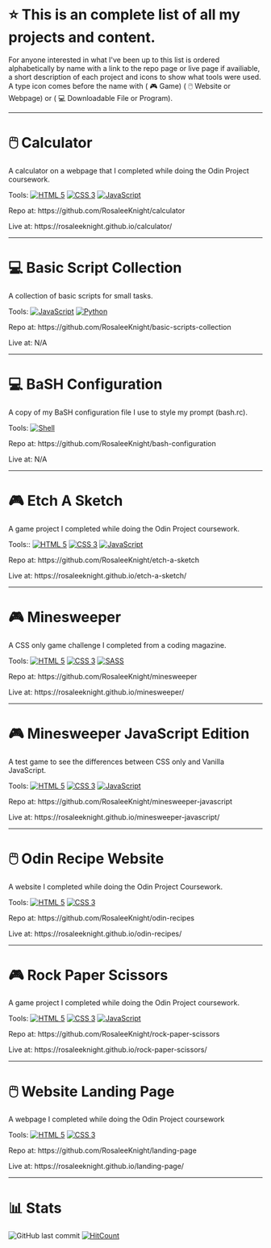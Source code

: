 # ⭐ This is an complete list of all my projects and content.
For anyone interested in what I've been up to this list is ordered alphabetically by name with a link to the repo page or live page if availiable, a short description of each project and icons to show what tools were used. A type icon comes before the name with ( 🎮 Game) ( 🖱️ Website or Webpage) or ( 💻 Downloadable File or Program).

-----
# 🖱️ Calculator
<p> A calculator on a webpage that I completed while doing the Odin Project coursework. </p>
<p> Tools: <a href="https://html.spec.whatwg.org/multipage/"><img src="https://user-images.githubusercontent.com/97799058/156934529-fc15c490-2529-4d2a-87b6-c32c13999df5.svg" alt="HTML 5" ></a> <a href="https://www.w3.org/Style/CSS/"><img src="https://user-images.githubusercontent.com/97799058/156934609-09270fb4-242a-41ae-847a-98c2d4329768.svg" alt="CSS 3" ></a> <a href="https://developer.mozilla.org/en-US/docs/Web/JavaScript"><img src="https://user-images.githubusercontent.com/97799058/156934745-edea71d3-f814-43b1-9e1a-943a0b7a7b30.svg" alt="JavaScript" ></a> </p> 
<p> Repo at: https://github.com/RosaleeKnight/calculator </p>
<p> Live at: https://rosaleeknight.github.io/calculator/ </p>

-----
# 💻 Basic Script Collection
<p> A collection of basic scripts for small tasks. </p>
<p> Tools: <a href="https://developer.mozilla.org/en-US/docs/Web/JavaScript"><img src="https://user-images.githubusercontent.com/97799058/156934745-edea71d3-f814-43b1-9e1a-943a0b7a7b30.svg" alt="JavaScript" ></a> <a href="https://www.python.org/"><img src="https://user-images.githubusercontent.com/97799058/158101346-e0df7e2f-6aeb-46e3-ae30-c945dc28e2eb.svg" alt="Python" ></a> </p> 
<p> Repo at: https://github.com/RosaleeKnight/basic-scripts-collection </p>
<p> Live at: N/A </p>
 
-----
# 💻 BaSH Configuration
<p> A copy of my BaSH configuration file I use to style my prompt (bash.rc). </p>
<p> Tools: <a href="https://www.gnu.org/software/bash/"><img src="https://user-images.githubusercontent.com/97799058/158232512-e068fa04-c9f4-4b09-b6d1-8d1771479c23.svg" alt="Shell" ></a> </p> 
<p> Repo at: https://github.com/RosaleeKnight/bash-configuration </p>
<p> Live at: N/A </p>

-----
# 🎮 Etch A Sketch
<p> A game project I completed while doing the Odin Project coursework. </p>
<p> Tools:: <a href="https://html.spec.whatwg.org/multipage/"><img src="https://user-images.githubusercontent.com/97799058/156934529-fc15c490-2529-4d2a-87b6-c32c13999df5.svg" alt="HTML 5" ></a> <a href="https://www.w3.org/Style/CSS/"><img src="https://user-images.githubusercontent.com/97799058/156934609-09270fb4-242a-41ae-847a-98c2d4329768.svg" alt="CSS 3" ></a> <a href="https://developer.mozilla.org/en-US/docs/Web/JavaScript"><img src="https://user-images.githubusercontent.com/97799058/156934745-edea71d3-f814-43b1-9e1a-943a0b7a7b30.svg" alt="JavaScript" ></a> </p> 
<p> Repo at: https://github.com/RosaleeKnight/etch-a-sketch </P>
<p> Live at: https://rosaleeknight.github.io/etch-a-sketch/ </p>

-----
# 🎮 Minesweeper
<p> A CSS only game challenge I completed from a coding magazine. </p>
<p> Tools: <a href="https://html.spec.whatwg.org/multipage/"><img src="https://user-images.githubusercontent.com/97799058/156934529-fc15c490-2529-4d2a-87b6-c32c13999df5.svg" alt="HTML 5" ></a> <a href="https://www.w3.org/Style/CSS/"><img src="https://user-images.githubusercontent.com/97799058/156934609-09270fb4-242a-41ae-847a-98c2d4329768.svg" alt="CSS 3" ></a> <a href="https://sass-lang.com/"><img src="https://user-images.githubusercontent.com/97799058/156935697-10eef3fa-e9f1-49fc-8af8-868e76f8a0f2.svg" alt="SASS" ></a> </p> 
<p> Repo at: https://github.com/RosaleeKnight/minesweeper </p>
<p> Live at: https://rosaleeknight.github.io/minesweeper/ </p>

-----
# 🎮 Minesweeper JavaScript Edition
<p> A test game to see the differences between CSS only and Vanilla JavaScript. </p>
<p> Tools: <a href="https://html.spec.whatwg.org/multipage/"><img src="https://user-images.githubusercontent.com/97799058/156934529-fc15c490-2529-4d2a-87b6-c32c13999df5.svg" alt="HTML 5" ></a> <a href="https://www.w3.org/Style/CSS/"><img src="https://user-images.githubusercontent.com/97799058/156934609-09270fb4-242a-41ae-847a-98c2d4329768.svg" alt="CSS 3" ></a> <a href="https://developer.mozilla.org/en-US/docs/Web/JavaScript"><img src="https://user-images.githubusercontent.com/97799058/156934745-edea71d3-f814-43b1-9e1a-943a0b7a7b30.svg" alt="JavaScript" ></a> </p> 
<p> Repo at: https://github.com/RosaleeKnight/minesweeper-javascript </p>
<p> Live at: https://rosaleeknight.github.io/minesweeper-javascript/ </p>

-----
# 🖱️ Odin Recipe Website
<p> A website I completed while doing the Odin Project Coursework. </p>
<p> Tools: <a href="https://html.spec.whatwg.org/multipage/"><img src="https://user-images.githubusercontent.com/97799058/156934529-fc15c490-2529-4d2a-87b6-c32c13999df5.svg" alt="HTML 5" ></a> <a href="https://www.w3.org/Style/CSS/"><img src="https://user-images.githubusercontent.com/97799058/156934609-09270fb4-242a-41ae-847a-98c2d4329768.svg" alt="CSS 3" ></a> </p> 
<p> Repo at: https://github.com/RosaleeKnight/odin-recipes </p>
<p> Live at: https://rosaleeknight.github.io/odin-recipes/ </p>

-----
# 🎮 Rock Paper Scissors
<p> A game project I completed while doing the Odin Project coursework. </p>
<p> Tools: <a href="https://html.spec.whatwg.org/multipage/"><img src="https://user-images.githubusercontent.com/97799058/156934529-fc15c490-2529-4d2a-87b6-c32c13999df5.svg" alt="HTML 5" ></a> <a href="https://www.w3.org/Style/CSS/"><img src="https://user-images.githubusercontent.com/97799058/156934609-09270fb4-242a-41ae-847a-98c2d4329768.svg" alt="CSS 3" ></a> <a href="https://developer.mozilla.org/en-US/docs/Web/JavaScript"><img src="https://user-images.githubusercontent.com/97799058/156934745-edea71d3-f814-43b1-9e1a-943a0b7a7b30.svg" alt="JavaScript" ></a> </p> 
<p> Repo at: https://github.com/RosaleeKnight/rock-paper-scissors </p>
<p> Live at: https://rosaleeknight.github.io/rock-paper-scissors/ </p>

-----
# 🖱️ Website Landing Page
<p> A webpage I completed while doing the Odin Project coursework </p>
<p> Tools: <a href="https://html.spec.whatwg.org/multipage/"><img src="https://user-images.githubusercontent.com/97799058/156934529-fc15c490-2529-4d2a-87b6-c32c13999df5.svg" alt="HTML 5" ></a> <a href="https://www.w3.org/Style/CSS/"><img src="https://user-images.githubusercontent.com/97799058/156934609-09270fb4-242a-41ae-847a-98c2d4329768.svg" alt="CSS 3" ></a> </p> 
<p> Repo at: https://github.com/RosaleeKnight/landing-page </p>
<p> Live at: https://rosaleeknight.github.io/landing-page/ </p>

-----
# 📊 Stats
![GitHub last commit](https://img.shields.io/github/last-commit/RosaleeKnight/project-list)
[![HitCount](https://hits.dwyl.com/RosaleeKnight/project-list.svg?style=flat)](http://hits.dwyl.com/RosaleeKnight/project-list)
